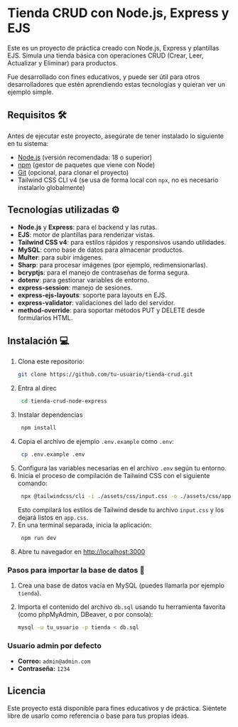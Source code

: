 # Tienda CRUD con Node.js, Express y EJS

Este es un proyecto de práctica creado con Node.js, Express y plantillas EJS. Simula una tienda básica con operaciones CRUD (Crear, Leer, Actualizar y Eliminar) para productos.

Fue desarrollado con fines educativos, y puede ser útil para otros desarrolladores que estén aprendiendo estas tecnologías y quieran ver un ejemplo simple.

## Requisitos 🛠️

Antes de ejecutar este proyecto, asegúrate de tener instalado lo siguiente en tu sistema:

- [Node.js](https://nodejs.org/) (versión recomendada: 18 o superior)
- [npm](https://www.npmjs.com/) (gestor de paquetes que viene con Node)
- [Git](https://git-scm.com/) (opcional, para clonar el proyecto)
- Tailwind CSS CLI v4 (se usa de forma local con `npx`, no es necesario instalarlo globalmente)

## Tecnologías utilizadas ⚙️

- **Node.js** y **Express**: para el backend y las rutas.
- **EJS**: motor de plantillas para renderizar vistas.
- **Tailwind CSS v4**: para estilos rápidos y responsivos usando utilidades.
- **MySQL**: como base de datos para almacenar productos.
- **Multer**: para subir imágenes.
- **Sharp**: para procesar imágenes (por ejemplo, redimensionarlas).
- **bcryptjs**: para el manejo de contraseñas de forma segura.
- **dotenv**: para gestionar variables de entorno.
- **express-session**: manejo de sesiones.
- **express-ejs-layouts**: soporte para layouts en EJS.
- **express-validator**: validaciones del lado del servidor.
- **method-override**: para soportar métodos PUT y DELETE desde formularios HTML.

## Instalación 💻

1. Clona este repositorio:
   ```bash
   git clone https://github.com/tu-usuario/tienda-crud.git
   ```
2. Entra al direc
   ```bash
    cd tienda-crud-node-express
   ```
3. Instalar dependencias
   ```bash
    npm install
   ```
4. Copia el archivo de ejemplo `.env.example` como `.env`:
   ```bash
    cp .env.example .env
   ```
5. Configura las variables necesarias en el archivo `.env` según tu entorno.
6. Inicia el proceso de compilación de Tailwind CSS con el siguiente comando:
   ```bash
    npx @tailwindcss/cli -i ./assets/css/input.css -o ./assets/css/app.css --watch
   ```
   Esto compilará los estilos de Tailwind desde tu archivo `input.css` y los dejará listos en `app.css`.
7. En una terminal separada, inicia la aplicación:
   ```bash
    npm run dev
   ```
8. Abre tu navegador en [http://localhost:3000](http://localhost:3000)

### Pasos para importar la base de datos 🧩

1. Crea una base de datos vacía en MySQL (puedes llamarla por ejemplo `tienda`).
2. Importa el contenido del archivo `db.sql` usando tu herramienta favorita (como phpMyAdmin, DBeaver, o por consola):

   ```bash
   mysql -u tu_usuario -p tienda < db.sql
   ```

### Usuario admin por defecto

- **Correo:** `admin@admin.com`
- **Contraseña:** `1234`

## Licencia

Este proyecto está disponible para fines educativos y de práctica. Siéntete libre de usarlo como referencia o base para tus propias ideas.
